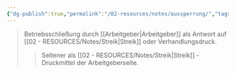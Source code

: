 ```yaml
---
{"dg-publish":true,"permalink":"/02-resources/notes/aussperrung/","tags":["#arbeitsrecht/arbeitskampf"],"noteIcon":"","updated":"2025-09-05T10:12:28.000+02:00"}
---
```


>Betriebsschließung durch [[Arbeitgeber\|Arbeitgeber]] als Antwort auf [[02 - RESOURCES/Notes/Streik\|Streik]] oder Verhandlungsdruck.
>>Seltener als [[02 - RESOURCES/Notes/Streik\|Streik]] - Druckmittel der Arbeitgeberseite.